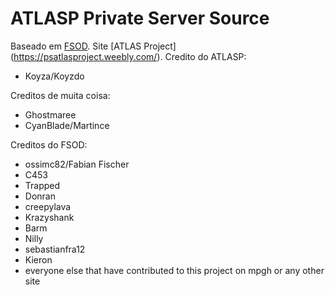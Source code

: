 
# ATLASP Private Server Source

Baseado em [FSOD](https://github.com/ossimc82/fabiano-swagger-of-doom). 
Site 	   [ATLAS Project] (https://psatlasproject.weebly.com/).
Credito do ATLASP:
* Koyza/Koyzdo

Creditos de muita coisa:
* Ghostmaree
* CyanBlade/Martince

Creditos do FSOD:
* ossimc82/Fabian Fischer
* C453
* Trapped
* Donran
* creepylava
* Krazyshank
* Barm
* Nilly
* sebastianfra12
* Kieron
* everyone else that have contributed to this project on mpgh or any other site
